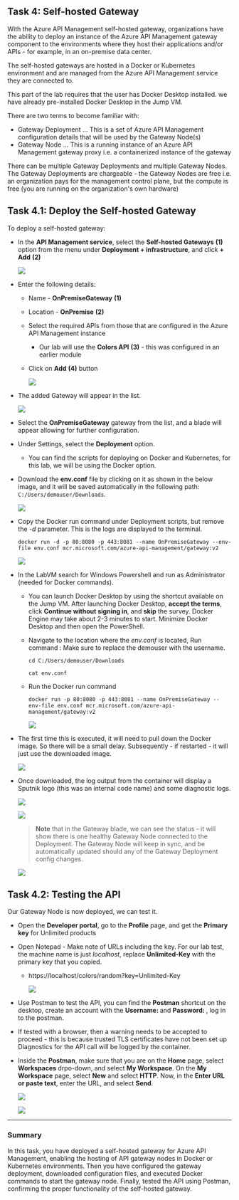 ## Task 4: Self-hosted Gateway

With the Azure API Management self-hosted gateway, organizations have the ability to deploy an instance of the Azure API Management gateway component to the environments where they host their applications and/or APIs - for example, in an on-premise data center.

The self-hosted gateways are hosted in a Docker or Kubernetes environment and are managed from the Azure API Management service they are connected to.

This part of the lab requires that the user has Docker Desktop installed. we have already pre-installed Docker Desktop in the Jump VM.

There are two terms to become familiar with:

- Gateway Deployment ... This is a set of Azure API Management configuration details that will be used by the Gateway Node(s)
- Gateway Node ... This is a running instance of an Azure API Management gateway proxy i.e. a containerized instance of the gateway

There can be multiple Gateway Deployments and multiple Gateway Nodes.  The Gateway Deployments are chargeable - the Gateway Nodes are free i.e. an organization pays for the management control plane, but the compute is free (you are running on the organization's own hardware)


## Task 4.1: Deploy the Self-hosted Gateway

To deploy a self-hosted gateway:

- In the **API Management service**, select the **Self-hosted Gateways** **(1)** option from the menu under **Deployment + infrastructure**, and click **+ Add** **(2)**

    ![](media/api7.png)

- Enter the following details:

  - Name - **OnPremiseGateway** **(1)**
  - Location - **OnPremise** **(2)**
  - Select the required APIs from those that are configured in the Azure API Management instance
    - Our lab will use the **Colors API** **(3)** - this was configured in an earlier module
  - Click on **Add** **(4)** button

    ![](media/add-gateway-1.png)

- The added Gateway will appear in the list.

  ![](media/api6.png)

- Select the **OnPremiseGateway** gateway from the list, and a blade will appear allowing for further configuration.

- Under Settings, select the **Deployment** option.

  - You can find the scripts for deploying on Docker and Kubernetes, for this lab, we will be using the Docker option.

- Download the **env.conf** file by clicking on it as shown in the below image, and it will be saved automatically in the following path: `C:/Users/demouser/Downloads`.

    ![](media/api5.png)

- Copy the Docker run command under Deployment scripts, but remove the *-d* parameter. This is the logs are displayed to the terminal.

  ```text
  docker run -d -p 80:8080 -p 443:8081 --name OnPremiseGateway --env-file env.conf mcr.microsoft.com/azure-api-management/gateway:v2
  ```

    ![](../../assets/images/apim-app-gateway-deploy-5.png)

- In the LabVM search for Windows Powershell and run as Administrator (needed for Docker commands).

  - You can launch Docker Desktop by using the shortcut available on the Jump VM. After launching Docker Desktop, **accept the terms**, click **Continue without signing in**, and **skip** the survey. Docker Engine may take about 2-3 minutes to start. Minimize Docker Desktop and then open the PowerShell.

  - Navigate to the location where the *env.conf* is located, Run command :
    Make sure to replace the demouser with the username.
    ```
    cd C:/Users/demouser/Downloads
    ```
    ```
    cat env.conf
    ```
  - Run the Docker run command
    ```
    docker run -p 80:8080 -p 443:8081 --name OnPremiseGateway --env-file env.conf mcr.microsoft.com/azure-api-management/gateway:v2
    ```

      ![](../../assets/images/apim-app-gateway-deploy-6.png)

- The first time this is executed, it will need to pull down the Docker image. So there will be a small delay.  Subsequently - if restarted - it will just use the downloaded image.

  ![](../../assets/images/apim-app-gateway-deploy-7.png)

- Once downloaded, the log output from the container will display a Sputnik logo (this was an internal code name) and some diagnostic logs.

  ![](../../assets/images/apim-app-gateway-deploy-8.png)


  ![](../../assets/images/apim-app-gateway-deploy-9.png)

  >**Note** that in the Gateway blade, we can see the status - it will show there is one healthy Gateway Node connected to the Deployment.   The Gateway Node will keep in sync, and be automatically updated should any of the Gateway Deployment config changes.

  ![](media/gateway.png)

## Task 4.2: Testing the API

Our Gateway Node is now deployed, we can test it.

- Open the **Developer portal**, go to the **Profile** page, and get the **Primary key** for Unlimited products
- Open Notepad - Make note of URLs including the key.  For our lab test, the machine name is just *localhost*, replace **Unlimited-Key** with the primary key that you copied.
  
  - https://localhost/colors/random?key=Unlimited-Key

    ![](../../assets/images/apim-app-gateway-test-1.png)

- Use Postman to test the API, you can find the **Postman** shortcut on the desktop, create an account with the **Username: <inject key="AzureAdUserEmail"></inject>** and **Password: <inject key="AzureAdUserPassword"></inject>**, log in to the postman.

- If tested with a browser, then a warning needs to be accepted to proceed - this is because trusted TLS certificates have not been set up Diagnostics 
 for the API call will be logged by the container.

- Inside the **Postman**, make sure that you are on the **Home** page, select **Workspaces** drpo-down, and select **My Workspace**. On the **My Workspace** page, select **New** and select **HTTP**. Now, in the **Enter URL or paste text**, enter the URL, and select **Send**.

  ![](../../assets/images/apim-app-gateway-test-2.png)


  ![](../../assets/images/apim-app-gateway-test-3.png)


---
### Summary
In this task, you have deployed a self-hosted gateway for Azure API Management, enabling the hosting of API gateway nodes in Docker or Kubernetes environments. Then you have configured the gateway deployment, downloaded configuration files, and executed Docker commands to start the gateway node. Finally, tested the API using Postman, confirming the proper functionality of the self-hosted gateway.
